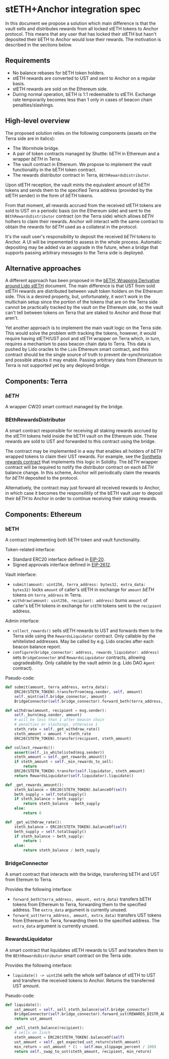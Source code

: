 # stETH+Anchor integration spec

In this document we propose a solution which main difference is that the vault sells and distributes rewards from all locked stETH tokens to Anchor protocol. This means that any user that has locked their stETH but hasn't deposited their bETH to Anchor would lose their rewards. The motivation is described in the sections below.

## Requirements

* No balance rebases for bETH token holders.
* stETH rewards are converted to UST and sent to Anchor on a regular basis.
* stETH rewards are sold on the Ethereum side.
* During normal operation, bETH is 1:1 redeemable to stETH. Exchange rate temporarily becomes less than 1 only in cases of beacon chain penalties/slashings.


## High-level overview

The proposed solution relies on the following components (assets on the Terra side are in italics):

* The Wormhole bridge.
* A pair of token contracts managed by Shuttle: bETH in Ethereum and a wrapper _bETH_ in Terra.
* The vault contract in Ethereum. We propose to implement the vault functionality in the bETH token contract.
* The rewards distributor contract in Terra, `BEthRewardsDistributor`.

Upon stETH reception, the vault mints the equivalent amount of bETH tokens and sends them to the specified Terra address (provided by the stETH sender) in the form of _bETH_ tokens.

From that moment, all rewards accrued from the received stETH tokens are sold to UST on a periodic basis (on the Ethereum side) and sent to the `BEthRewardsDistributor` contract (on the Terra side) which allows _bETH_ holhers to claim their rewards. Anchor will interact with the same contract to obtain the rewards for _bETH_ used as a collateral in the protocol.

It's the vault user's responsibility to deposit the received _bETH_ tokens to Anchor. A UI will be impemented to assess in the whole process. Automatic depositing may be added via an upgrade in the future, when a bridge that supports passing arbitrary messages to the Terra side is deployed.


## Alternative approaches

A different approach has been proposed in the [bETH: Wrapping Derivative around Lido stETH] document. The main difference is that UST from sold stETH rewards are distributed between vault token holders on the Ethereum side. This is a desired property, but, unfortunately, it won't work in the multichain setup since the portion of the tokens that are on the Terra side cannot be practically tracked by the vault on the Ethereum side, so the vault can't tell between tokens on Terra that are staked to Anchor and those that aren't.

[bETH: Wrapping Derivative around Lido stETH]: https://quip.com/3QdwASTSJ5IW

Yet another approach is to implement the main vault logic on the Terra side. This would solve the problem with tracking the tokens, however, it would require having stETH/UST pool and stETH wrapper on Terra which, in turn, requires a mechanism to pass beacon chain data to Terra. This data is pushed by Lido oracles to the `Lido` Ethereum smart contract, and this contract should be the single source of truth to prevent de-synchronization and possible attacks it may enable. Passing arbitrary data from Ethereum to Terra is not supported yet by any deployed bridge.


## Components: Terra

### _bETH_

A wrapper CW20 smart contract managed by the bridge.

### BEthRewardsDistributor

A smart contract responsible for receiving all staking rewards accrued by the stETH tokens held inside the bETH vault on the Ethereum side. These rewards are sold to UST and forwarded to this contract using the bridge.

The contract may be implemented in a way that enables all holders of _bETH_ wrapped tokens to claim their UST rewards. For example, see the [Synthetix rewards contract] that implements this logic in Solidity. The _bETH_ wrapper contract will be required to notify the distributor contract on each _bETH_ balance change. In this scheme, Anchor will periodically claim the rewards for _bETH_ deposited to the protocol.

Alternatively, the contract may just forward all received rewards to Anchor, in which case it becomes the responsilitily of the bETH vault user to deposit their _bETH_ to Anchor in order to continue receiving their staking rewards.

[Synthetix rewards contract]: https://github.com/Synthetixio/synthetix/blob/develop/contracts/StakingRewards.sol


## Components: Ethereum

### bETH

A contract implementing both bETH token and vault functionality.

Token-related interface:

* Standard ERC20 interface defined in [EIP-20].
* Signed approvals interface defined in [EIP-2612].

[EIP-2612]: https://eips.ethereum.org/EIPS/eip-2612
[EIP-20]: https://eips.ethereum.org/EIPS/eip-20

Vault interface:

* `submit(amount: uint256, terra_address: bytes32, extra_data: bytes32)` locks `amount` of caller's stETH in exchange for `amount` _bETH_ tokens on `terra_address` in Terra.
* `withdraw(amount: uint256, recipient: address)` burns `amount` of caller's bETH tokens in exchange for `stETH` tokens sent to the `recipient` address.

Admin interface:

* `collect_rewards()` sells stETH rewards to UST and forwards them to the Terra side using the `RewardsLiquidator` contract. Only callable by the whitelisted addresses. May be called by e.g. Lido oracles after each beacon balance report.
* `configure(bridge_connector: address, rewards_liquidator: address)` sets `BridgeConnector` and `RewardsLiquidator` contracts, allowing upgradeability. Only callable by the vault admin (e.g. Lido DAO `Agent` contract).

Pseudo-code:

```python
def submit(amount, terra_address, extra_data):
    ERC20(STETH_TOKEN).transferFrom(msg.sender, self, amount)
    self._mint(self.bridge_connector, amount)
    BridgeConnector(self.bridge_connector).forward_beth(terra_address, amount, extra_data)

def withdraw(amount, recipient = msg.sender):
    self._burn(msg.sender, amount)
    # will be less than 1 after beacon chain
    # penalties or slashings, otherwise 1
    steth_rate = self._get_withdraw_rate()
    steth_amount = amount * steth_rate
    ERC20(STETH_TOKEN).transfer(recipient, steth_amount)

def collect_rewards():
    assert(self._is_whitelisted(msg.sender))
    steth_amount = self._get_rewards_amount()
    if steth_amount < self._min_rewards_to_sell:
        return
    ERC20(STETH_TOKEN).transfer(self.liquidator, steth_amount)
    return RewardsLiquidator(self.liquidator).liquidate()

def _get_rewards_amount():
    steth_balance = ERC20(STETH_TOKEN).balanceOf(self)
    beth_supply = self.totalSupply()
    if steth_balance > beth_supply:
        return steth_balance - beth_supply
    else:
        return 0

def _get_withdraw_rate():
    steth_balance = ERC20(STETH_TOKEN).balanceOf(self)
    beth_supply = self.totalSupply()
    if steth_balance > beth_supply:
        return 1
    else:
        return steth_balance / beth_supply
```

### BridgeConnector

A smart contract that interacts with the bridge, transferring bETH and UST from Etereum to Terra.

Provides the following interface:

* `forward_beth(terra_address, amount, extra_data)` transfers bETH tokens from Ethereum to Terra, forwarding them to the specified address. The `extra_data` argument is currently unused.
* `forward_ust(terra_address, amount, extra_data)` transfers UST tokens from Ethereum to Terra, forwarding them to the specified address. The `extra_data` argument is currently unused.

### RewardsLiquidator

A smart contract that liquidates stETH rewards to UST and transfers them to the `BEthRewardsDistributor` smart contract on the Terra side.

Provides the following interface:

* `liquidate() -> uint256` sells the whole self balance of stETH to UST and transfers the received tokens to Anchor. Returns the transferred UST amount.

Pseudo-code:

```python
def liquidate():
    ust_amount = self._sell_steth_balance(self.bridge_connector)
    BridgeConnector(self.bridge_connector).forward_ust(REWARDS_DISTR_ADDRESS, ust_amount, b"")
    return ust_amount

def _sell_steth_balance(recipient):
    # sells on 1inch
    steth_amount = ERC20(STETH_TOKEN).balanceOf(self)
    ust_amount = self._get_expected_ust_return(steth_amount)
    min_return = ust_amount * (1 - self.max_slippage_percent / 100)
    return self._swap_to_ust(steth_amount, recipient, min_return)
```
